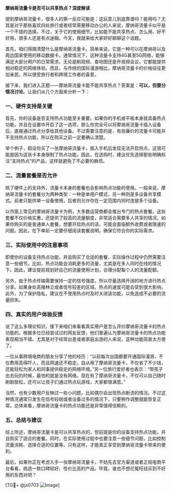 **摩纳哥流量卡是否可以共享热点？深度解读**

提到摩纳哥流量卡，很多人的第一反应可能是：这玩意儿到底靠谱吗？能用吗？尤其是对于那些喜欢四处旅行或者经常需要移动办公的人来说，摩纳哥流量卡似乎是一个不错的选择。不过，关于它的使用细节，比如能不能共享热点、怎么用、好不好用，很多人还是有点迷糊。今天，我就来给大家好好聊聊这个话题。

首先，咱们得搞清楚什么是摩纳哥流量卡。简单来说，它是一种可以在摩纳哥以及周边国家使用的移动数据卡。通常情况下，这种流量卡支持4G甚至5G网络，能够满足大部分用户的日常需求。无论是刷视频、查地图还是开视频会议，它都能提供相对稳定的网络体验。而且，与传统的国际漫游相比，摩纳哥流量卡的价格往往更加亲民，所以很受旅行者和跨境工作者的喜爱。

接下来，我们进入正题——摩纳哥流量卡能不能共享热点？答案是：**可以，但要分情况讨论**。让我们从几个方面来分析一下：

### 一、硬件支持是关键

首先，你的设备是否支持热点功能至关重要。如果你的手机或平板本身就具备热点功能，并且在设置中开启了这一选项，那么你完全可以将摩纳哥流量卡插入设备后，直接通过热点分享给其他设备。不过需要注意的是，有些廉价的流量卡可能并不支持热点功能，所以在购买之前一定要确认清楚。

举个例子，假设你买了一张摩纳哥流量卡，插入手机后发现无法开启热点，这很可能是因为这张卡本身限制了热点功能。因此，在选购时，建议优先选择那些明确标注“支持热点”的产品，这样就避免了不必要的麻烦。

### 二、流量套餐是否允许

除了硬件上的支持外，流量卡本身的套餐也会影响热点功能的使用。一般来说，摩纳哥流量卡的套餐分为两种类型：一种是单用户模式，另一种则是多设备共享模式。前者只能供单一设备使用，后者则允许你在一定范围内同时连接多个设备。

以市面上常见的摩纳哥流量卡为例，大多数运营商都会推出专门的热点套餐。这些套餐不仅价格实惠，还提供了较高的流量额度，非常适合需要多人共享的情况。如果你购买的是普通单人套餐，想要开启热点的话，可能会面临额外收费或者限速的问题。因此，在下单前一定要仔细阅读套餐说明，确保它符合你的实际需求。

### 三、实际使用中的注意事项

即使你的设备支持热点功能，并且购买了合适的套餐，实际操作过程中仍然需要注意一些细节。比如，热点功能会消耗更多的流量，尤其是在多人同时在线的情况下。因此，建议提前规划好自己的流量使用计划，合理分配每个人的流量配额。

另外，由于热点传输需要保持一定的信号强度，所以尽量选择开阔的地方进行热点分享。如果身处高楼林立或者信号较差的区域，热点的速度可能会受到很大影响。此外，为了保护隐私，建议在不使用热点时及时关闭该功能，以免造成不必要的流量损失。

### 四、真实的用户体验反馈

说了这么多理论知识，接下来咱们来看看真实用户是怎么评价摩纳哥流量卡的热点功能的。根据多位已经尝试过的网友反馈，他们普遍认为摩纳哥流量卡的热点功能表现相当不错。尤其是对于经常出差或者家庭出游的人来说，这种功能简直太方便了。

一位从事跨境电商的朋友分享了他的经历：“以前每次出国都要开通国际漫游，不仅费用高得吓人，而且网速还不稳定。自从用了摩纳哥流量卡，不仅省了不少钱，还能轻松为家人和同事提供稳定的网络环境。”另一位旅行爱好者也表示：“带孩子出去玩的时候，最怕的就是没有网络。现在有了摩纳哥流量卡，不仅可以自己随时刷剧放松，还可以让孩子们通过热点玩游戏，大家都很满意。”

当然，也有少数用户反映过一些小问题，比如偶尔会出现热点断流的情况。不过这种情况通常只发生在信号较弱或者设备过多的情况下，只要稍作调整就能恢复正常。总体来看，摩纳哥流量卡的热点功能还是非常值得信赖的。

### 五、总结与建议

综上所述，摩纳哥流量卡是可以共享热点的，但前提是你的设备支持热点功能，并且购买了适合的套餐。同时，在实际使用过程中也要注意一些细节问题，比如控制流量消耗、选择合适的位置等。只有这样，才能真正享受到摩纳哥流量卡带来的便利。

最后，如果你正在考虑入手一张摩纳哥流量卡，不妨先去官方渠道或者正规电商平台看看，挑选一款口碑较好、性价比高的产品。毕竟，谁也不想花冤枉钱买到不好用的东西对吧？

[TG💪+ @jx0703 ![Image](https://github.com/user-attachments/assets/dbca1d08-cadb-493c-b0ec-ad6f7a83f270)]